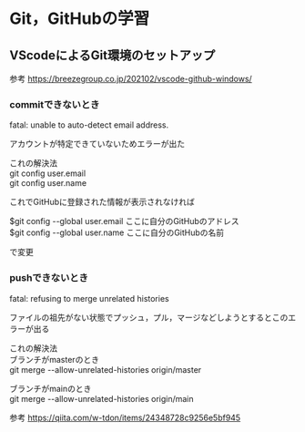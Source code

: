 # Git，GitHubの学習
## VScodeによるGit環境のセットアップ

参考
https://breezegroup.co.jp/202102/vscode-github-windows/

### commitできないとき
fatal: unable to auto-detect email address.

アカウントが特定できていないためエラーが出た

これの解決法\
git config user.email\
git config user.name

これでGitHubに登録された情報が表示されなければ

$git config --global user.email ここに自分のGitHubのアドレス\
$git config --global user.name ここに自分のGitHubの名前

で変更

### pushできないとき
fatal: refusing to merge unrelated histories

ファイルの祖先がない状態でプッシュ，プル，マージなどしようとするとこのエラーが出る

これの解決法\
ブランチがmasterのとき\
git merge --allow-unrelated-histories origin/master

ブランチがmainのとき\
git merge --allow-unrelated-histories origin/main


参考
https://qiita.com/w-tdon/items/24348728c9256e5bf945

